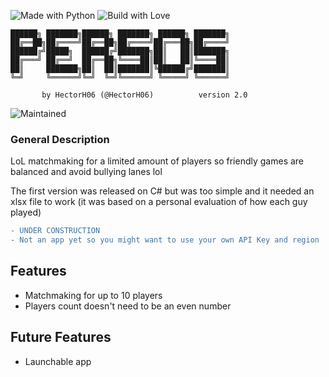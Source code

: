 ![Made with Python](https://forthebadge.com/images/badges/made-with-python.svg)
![Build with Love](http://ForTheBadge.com/images/badges/built-with-love.svg)

```ascii
██████╗ ███████╗██████╗ ███████╗ ██████╗ ███████╗
██╔══██╗██╔════╝██╔══██╗██╔════╝██╔═══██╗██╔════╝
██████╔╝█████╗  ██████╔╝███████╗██║   ██║███████╗
██╔═══╝ ██╔══╝  ██╔══██╗╚════██║██║   ██║╚════██║
██║     ███████╗██║  ██║███████║╚██████╔╝███████║
╚═╝     ╚══════╝╚═╝  ╚═╝╚══════╝ ╚═════╝ ╚══════╝

       by HectorH06 (@HectorH06)          version 2.0
```

![Maintained](https://img.shields.io/badge/Maintained%3F-yes-green.svg?style=for-the-badge)

### General Description
LoL matchmaking for a limited amount of players so friendly games are balanced and avoid bullying lanes lol

The first version was released on C# but was too simple and it needed an xlsx file to work (it was based on a personal evaluation of how each guy played)

```diff
- UNDER CONSTRUCTION
- Not an app yet so you might want to use your own API Key and region
```

## Features

- Matchmaking for up to 10 players 
- Players count doesn't need to be an even number

## Future Features

- Launchable app